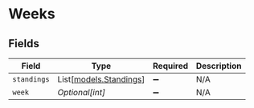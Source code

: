 # Weeks


## Fields

| Field                                            | Type                                             | Required                                         | Description                                      |
| ------------------------------------------------ | ------------------------------------------------ | ------------------------------------------------ | ------------------------------------------------ |
| `standings`                                      | List[[models.Standings](../models/standings.md)] | :heavy_minus_sign:                               | N/A                                              |
| `week`                                           | *Optional[int]*                                  | :heavy_minus_sign:                               | N/A                                              |